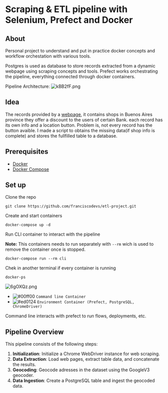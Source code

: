# Scraping & ETL pipeline with Selenium, Prefect and Docker

## About
Personal project to understand and put in practice docker concepts and workflow orchestation with various tools.

Postgres is used as database to store records extracted from a dynamic webpage using scraping concepts and tools. Prefect works orchestrating the pipeline, everything connected through docker containers.

Pipeline Architecture:
![kBB2fF.png](https://i1.lensdump.com/i/kBB2fF.png)

## Idea
The records provided by a [webpage](https://www.bancoprovincia.com.ar/cuentadni/contenidos/cdniBeneficios/), it contains shops in Buenos Aires province they offer a discount to the users of certain Bank. each record has its own info and a location button. Problem is, not every record has the button avaible. I made a script to obtains the missing data(if shop info is complete) and stores the fullfilled table to a database.

## Prerequisites
- [Docker](https://docs.docker.com/get-docker/)
- [Docker Compose](https://docs.docker.com/compose/)

## Set up
Clone the repo
```
git clone https://github.com/franciscodevs/etl-project.git
```
Create and start containers
```
docker-compose up -d 
```
Run CLI container to interact with the pipeline

**Note:** This containers needs to run separately with ```--rm``` wich is used to remove the container once is stopped. 
```
docker-compose run --rm cli
```
Chek in another terminal if every container is running
```
docker-ps
```

![6gOXQz.png](https://i.lensdump.com/i/6gOXQz.png)

- ![#00ff00](https://via.placeholder.com/15/00ff00/000000?text=+) `Command line Container`
- ![#ed0124](https://via.placeholder.com/15/ed0124/000000?text=+) `Environment Container (Prefect, PostgreSQL, ChromeDriver)`

Command line interacts with prefect to run flows, deployments, etc. 

## Pipeline Overview
This pipeline consists of the following steps:

1. **Initialization**: Initialize a Chrome WebDriver instance for web scraping.
2. **Data Extraction**: Load web pages, extract table data, and concatenate the results.
3. **Geocoding**: Geocode adresses in the dataset using the GoogleV3 geocoder.
4. **Data Ingestion**: Create a PostgreSQL table and ingest the geocoded data.
